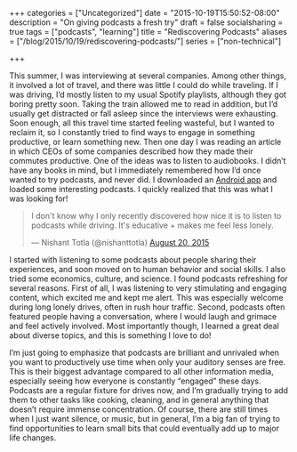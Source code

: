 +++
categories = ["Uncategorized"]
date = "2015-10-19T15:50:52-08:00"
description = "On giving podcasts a fresh try"
draft = false
socialsharing = true
tags = ["podcasts", "learning"]
title = "Rediscovering Podcasts"
aliases = ["/blog/2015/10/19/rediscovering-podcasts/"]
series = ["non-technical"]

+++

This summer, I was interviewing at several companies. Among other things, it involved a lot of travel, and there was little I could do while traveling. If I was driving, I’d mostly listen to my usual Spotify playlists, although they got boring pretty soon. Taking the train allowed me to read in addition, but I’d usually get distracted or fall asleep since the interviews were exhausting. Soon enough, all this travel time started feeling wasteful, but I wanted to reclaim it, so I constantly tried to find ways to engage in something productive, or learn something new. Then one day I was reading an article in which CEOs of some companies described how they made their commutes productive. One of the ideas was to listen to audiobooks. I didn’t have any books in mind, but I immediately remembered how I’d once wanted to try podcasts, and never did. I downloaded an [Android app](https://play.google.com/store/apps/details?id=com.bambuna.podcastaddict&hl=en) and loaded some interesting podcasts. I quickly realized that this was what I was looking for!

<blockquote class="twitter-tweet tw-align-center" data-lang="en"><p lang="en" dir="ltr">I don&#39;t know why I only recently discovered how nice it is to listen to podcasts while driving. It&#39;s educative + makes me feel less lonely.</p>&mdash; Nishant Totla (@nishanttotla) <a href="https://twitter.com/nishanttotla/status/634283994704535552">August 20, 2015</a></blockquote>
<script async src="//platform.twitter.com/widgets.js" charset="utf-8"></script>

I started with listening to some podcasts about people sharing their experiences, and soon moved on to human behavior and social skills. I also tried some economics, culture, and science. I found podcasts refreshing for several reasons. First of all, I was listening to very stimulating and engaging content, which excited me and kept me alert. This was especially welcome during long lonely drives, often in rush hour traffic. Second, podcasts often featured people having a conversation, where I would laugh and grimace and feel actively involved. Most importantly though, I learned a great deal about diverse topics, and this is something I love to do!

I’m just going to emphasize that podcasts are brilliant and unrivaled when you want to productively use time when only your auditory senses are free. This is their biggest advantage compared to all other information media, especially seeing how everyone is constantly “engaged” these days. Podcasts are a regular fixture for drives now, and I’m gradually trying to add them to other tasks like cooking, cleaning, and in general anything that doesn’t require immense concentration. Of course, there are still times when I just want silence, or music, but in general, I’m a big fan of trying to find opportunities to learn small bits that could eventually add up to major life changes.

